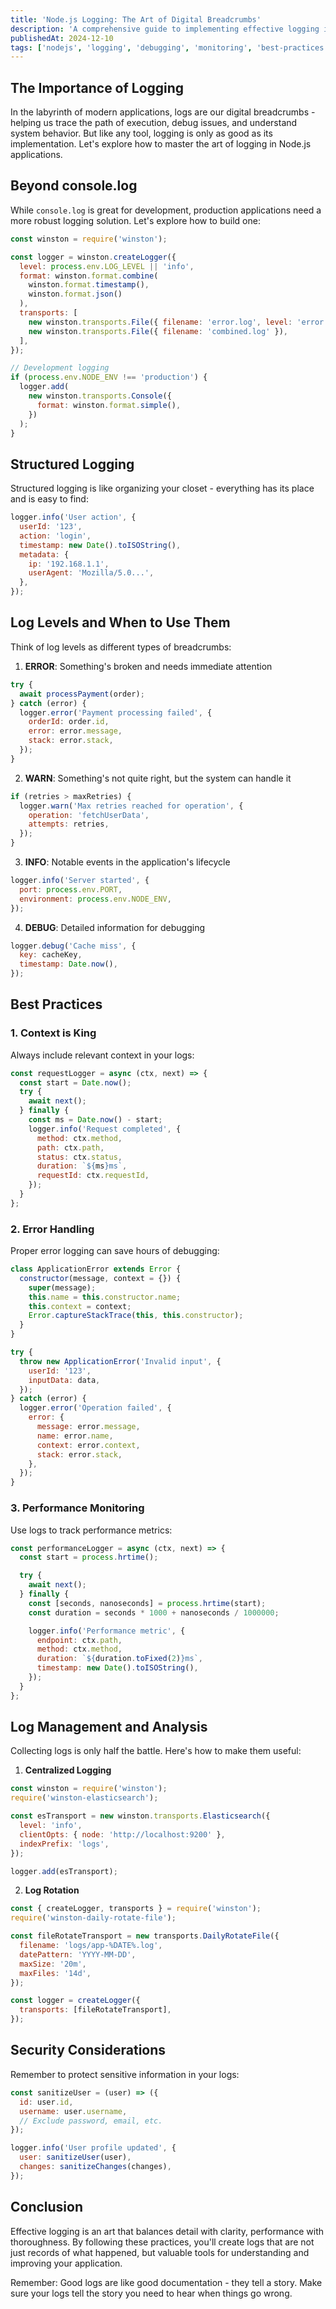 ```yaml
---
title: 'Node.js Logging: The Art of Digital Breadcrumbs'
description: 'A comprehensive guide to implementing effective logging in Node.js applications'
publishedAt: 2024-12-10
tags: ['nodejs', 'logging', 'debugging', 'monitoring', 'best-practices']
---
```


## The Importance of Logging

In the labyrinth of modern applications, logs are our digital breadcrumbs - helping us trace the path of execution, debug issues, and understand system behavior. But like any tool, logging is only as good as its implementation. Let's explore how to master the art of logging in Node.js applications.

## Beyond console.log

While `console.log` is great for development, production applications need a more robust logging solution. Let's explore how to build one:

```javascript
const winston = require('winston');

const logger = winston.createLogger({
  level: process.env.LOG_LEVEL || 'info',
  format: winston.format.combine(
    winston.format.timestamp(),
    winston.format.json()
  ),
  transports: [
    new winston.transports.File({ filename: 'error.log', level: 'error' }),
    new winston.transports.File({ filename: 'combined.log' }),
  ],
});

// Development logging
if (process.env.NODE_ENV !== 'production') {
  logger.add(
    new winston.transports.Console({
      format: winston.format.simple(),
    })
  );
}
```

## Structured Logging

Structured logging is like organizing your closet - everything has its place and is easy to find:

```javascript
logger.info('User action', {
  userId: '123',
  action: 'login',
  timestamp: new Date().toISOString(),
  metadata: {
    ip: '192.168.1.1',
    userAgent: 'Mozilla/5.0...',
  },
});
```

## Log Levels and When to Use Them

Think of log levels as different types of breadcrumbs:

1. **ERROR**: Something's broken and needs immediate attention

```javascript
try {
  await processPayment(order);
} catch (error) {
  logger.error('Payment processing failed', {
    orderId: order.id,
    error: error.message,
    stack: error.stack,
  });
}
```

2. **WARN**: Something's not quite right, but the system can handle it

```javascript
if (retries > maxRetries) {
  logger.warn('Max retries reached for operation', {
    operation: 'fetchUserData',
    attempts: retries,
  });
}
```

3. **INFO**: Notable events in the application's lifecycle

```javascript
logger.info('Server started', {
  port: process.env.PORT,
  environment: process.env.NODE_ENV,
});
```

4. **DEBUG**: Detailed information for debugging

```javascript
logger.debug('Cache miss', {
  key: cacheKey,
  timestamp: Date.now(),
});
```

## Best Practices

### 1. Context is King

Always include relevant context in your logs:

```javascript
const requestLogger = async (ctx, next) => {
  const start = Date.now();
  try {
    await next();
  } finally {
    const ms = Date.now() - start;
    logger.info('Request completed', {
      method: ctx.method,
      path: ctx.path,
      status: ctx.status,
      duration: `${ms}ms`,
      requestId: ctx.requestId,
    });
  }
};
```

### 2. Error Handling

Proper error logging can save hours of debugging:

```javascript
class ApplicationError extends Error {
  constructor(message, context = {}) {
    super(message);
    this.name = this.constructor.name;
    this.context = context;
    Error.captureStackTrace(this, this.constructor);
  }
}

try {
  throw new ApplicationError('Invalid input', {
    userId: '123',
    inputData: data,
  });
} catch (error) {
  logger.error('Operation failed', {
    error: {
      message: error.message,
      name: error.name,
      context: error.context,
      stack: error.stack,
    },
  });
}
```

### 3. Performance Monitoring

Use logs to track performance metrics:

```javascript
const performanceLogger = async (ctx, next) => {
  const start = process.hrtime();

  try {
    await next();
  } finally {
    const [seconds, nanoseconds] = process.hrtime(start);
    const duration = seconds * 1000 + nanoseconds / 1000000;

    logger.info('Performance metric', {
      endpoint: ctx.path,
      method: ctx.method,
      duration: `${duration.toFixed(2)}ms`,
      timestamp: new Date().toISOString(),
    });
  }
};
```

## Log Management and Analysis

Collecting logs is only half the battle. Here's how to make them useful:

1. **Centralized Logging**

```javascript
const winston = require('winston');
require('winston-elasticsearch');

const esTransport = new winston.transports.Elasticsearch({
  level: 'info',
  clientOpts: { node: 'http://localhost:9200' },
  indexPrefix: 'logs',
});

logger.add(esTransport);
```

2. **Log Rotation**

```javascript
const { createLogger, transports } = require('winston');
require('winston-daily-rotate-file');

const fileRotateTransport = new transports.DailyRotateFile({
  filename: 'logs/app-%DATE%.log',
  datePattern: 'YYYY-MM-DD',
  maxSize: '20m',
  maxFiles: '14d',
});

const logger = createLogger({
  transports: [fileRotateTransport],
});
```

## Security Considerations

Remember to protect sensitive information in your logs:

```javascript
const sanitizeUser = (user) => ({
  id: user.id,
  username: user.username,
  // Exclude password, email, etc.
});

logger.info('User profile updated', {
  user: sanitizeUser(user),
  changes: sanitizeChanges(changes),
});
```

## Conclusion

Effective logging is an art that balances detail with clarity, performance with thoroughness. By following these practices, you'll create logs that are not just records of what happened, but valuable tools for understanding and improving your application.

Remember: Good logs are like good documentation - they tell a story. Make sure your logs tell the story you need to hear when things go wrong.
